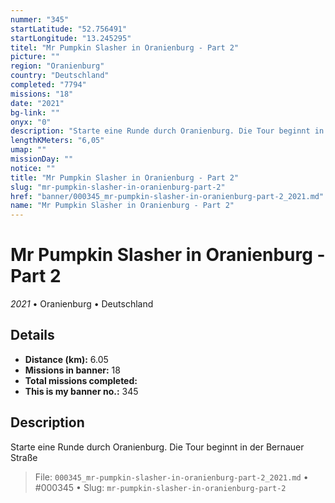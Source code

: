```yaml
---
nummer: "345"
startLatitude: "52.756491"
startLongitude: "13.245295"
titel: "Mr Pumpkin Slasher in Oranienburg - Part 2"
picture: ""
region: "Oranienburg"
country: "Deutschland"
completed: "7794"
missions: "18"
date: "2021"
bg-link: ""
onyx: "0"
description: "Starte eine Runde durch Oranienburg. Die Tour beginnt in der Bernauer Straße"
lengthKMeters: "6,05"
umap: ""
missionDay: ""
notice: ""
title: "Mr Pumpkin Slasher in Oranienburg - Part 2"
slug: "mr-pumpkin-slasher-in-oranienburg-part-2"
href: "banner/000345_mr-pumpkin-slasher-in-oranienburg-part-2_2021.md"
name: "Mr Pumpkin Slasher in Oranienburg - Part 2"
---
```

# Mr Pumpkin Slasher in Oranienburg - Part 2

*2021* • Oranienburg • Deutschland





## Details
- **Distance (km):** 6.05
- **Missions in banner:** 18
- **Total missions completed:** 
- **This is my banner no.:** 345



## Description
Starte eine Runde durch Oranienburg. Die Tour beginnt in der Bernauer Straße




> File: `000345_mr-pumpkin-slasher-in-oranienburg-part-2_2021.md` • #000345 • Slug: `mr-pumpkin-slasher-in-oranienburg-part-2`
